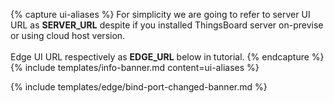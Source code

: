 {% capture ui-aliases %}
For simplicity we are going to refer to server UI URL as **SERVER_URL** despite if you installed ThingsBoard server on-previse or using cloud host version.
<br/><br/>
Edge UI URL respectively as **EDGE_URL** below in tutorial.
{% endcapture %}
{% include templates/info-banner.md content=ui-aliases %}

{% include templates/edge/bind-port-changed-banner.md %}
